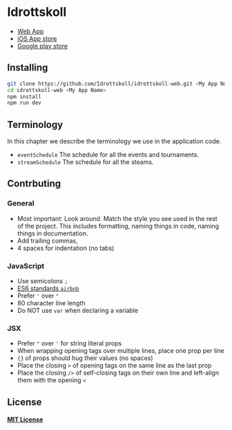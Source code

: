 # Idrottskoll

*   [Web App](http://www.idrottskoll.se/)
*   [iOS App store](https://itunes.apple.com/se/app/idrottskoll/id1308457065?l=en&mt=8)
*   [Google play store](https://github.com/Idrottskoll)

## Installing

```BASH
git clone https://github.com/Idrottskoll/idrottskoll-web.git <My App Name>
cd idrottskoll-web <My App Name>
npm install
npm run dev
```

## Terminology

In this chapter we describe the terminology we use in the application code.

*   `eventSchedule` The schedule for all the events and tournaments.
*   `streamSchedule` The schedule for all the steams.

## Contrbuting

### General

*   Most important: Look around. Match the style you see used in the rest of the project. This includes formatting, naming things in code, naming things in documentation.
*   Add trailing commas,
*   4 spaces for indentation (no tabs)

### JavaScript

*   Use semicolons `;`
*   [ES6 standards `airbnb`](https://github.com/airbnb/javascript)
*   Prefer `'` over `"`
*   80 character line length
*   Do NOT use `var` when declaring a variable

### JSX

*   Prefer `"` over `'` for string literal props
*   When wrapping opening tags over multiple lines, place one prop per line
*   `{}` of props should hug their values (no spaces)
*   Place the closing `>` of opening tags on the same line as the last prop
*   Place the closing `/>` of self-closing tags on their own line and left-align them with the opening `<`

## License

#### [MIT License](https://mitlicense.org/)
